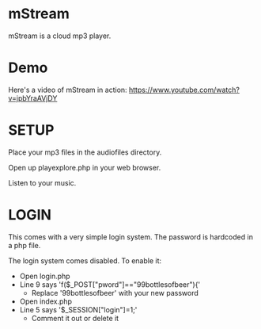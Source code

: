 mStream
=======

mStream is a cloud mp3 player.  


Demo
=======

Here's a video of mStream in action:
https://www.youtube.com/watch?v=jpbYraAVjDY



SETUP
=======
Place your mp3 files in the audiofiles directory.

Open up playexplore.php in your web browser.

Listen to your music.


LOGIN
=======
This comes with a very simple login system.  The password is hardcoded in a php file.

The login system comes disabled.  To enable it:
- Open login.php
- Line 9 says 'f($_POST["pword"]=="99bottlesofbeer"){'
	- Replace '99bottlesofbeer' with your new password
- Open index.php
- Line 5 says '$_SESSION["login"]=1;'
 	 - Comment it out or delete it